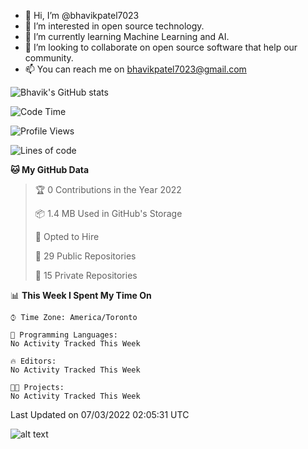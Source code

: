 - 👋 Hi, I’m @bhavikpatel7023
- 👀 I’m interested in open source technology.
- 🌱 I’m currently learning Machine Learning and AI.
- 💞️ I’m looking to collaborate on open source software that help our community. 
- 📫 You can reach me on bhavikpatel7023@gmail.com

![Bhavik's GitHub stats](https://github-readme-stats.vercel.app/api?username=bhavikpatel7023&show_icons=true&hide_border=true)

<!--START_SECTION:waka-->
![Code Time](http://img.shields.io/badge/Code%20Time-4%20mins-blue)

![Profile Views](http://img.shields.io/badge/Profile%20Views-0-blue)

![Lines of code](https://img.shields.io/badge/From%20Hello%20World%20I%27ve%20Written-21%20Thousand%20lines%20of%20code-blue)

**🐱 My GitHub Data** 

> 🏆 0 Contributions in the Year 2022
 > 
> 📦 1.4 MB Used in GitHub's Storage 
 > 
> 💼 Opted to Hire
 > 
> 📜 29 Public Repositories 
 > 
> 🔑 15 Private Repositories  
 > 
📊 **This Week I Spent My Time On** 

```text
⌚︎ Time Zone: America/Toronto

💬 Programming Languages: 
No Activity Tracked This Week

🔥 Editors: 
No Activity Tracked This Week

🐱‍💻 Projects: 
No Activity Tracked This Week

```


 Last Updated on 07/03/2022 02:05:31 UTC
<!--END_SECTION:waka-->


![alt text](https://cr-skills-chart-widget.azurewebsites.net/api/api?username=bhavikpatel7023&show-other-skills=true)
<!---
bhavikpatel7023/bhavikpatel7023 is a ✨ special ✨ repository because its `README.md` (this file) appears on your GitHub profile.
You can click the Preview link to take a look at your changes.
--->
